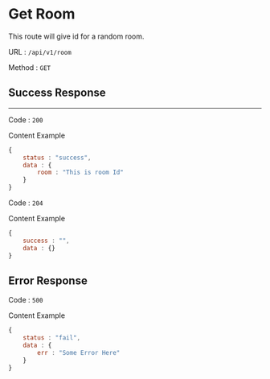 # Get Room

This route will give id for a random room.

URL : `/api/v1/room`

Method : `GET`

## Success Response
---
Code : `200`

Content Example
```javascript
{
    status : "success",
    data : {
        room : "This is room Id"
    }
}
```
Code : `204`

Content Example
```javascript
{
    success : "",
    data : {}
}
```
## Error Response
Code : `500`

Content Example
```javascript
{
    status : "fail",
    data : {
        err : "Some Error Here"
    }
}
```
